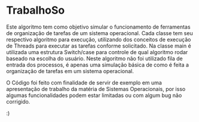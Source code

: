 # TrabalhoSo
Este algoritmo tem como objetivo simular o funcionamento de ferramentas de organização de tarefas de um sistema operacional.
Cada classe tem seu respectivo algoritmo para execução, utilizando dos conceitos de execução de Threads para executar as tarefas conforme solicitado.
Na classe main é utilizada uma estrutura Switch/case para controle de qual algoritmo rodar baseado na escolha do usuário.
Neste algoritmo não foi utilizado fila de entrada dos processos, é apenas uma simulação básica de como é feita a organização de tarefas em um sistema operacional.

O Código foi feito com finalidade de servir de exemplo em uma apresentação de trabalho da matéria de Sistemas Operacionais, por isso algumas funcionalidades podem estar limitadas ou com algum bug não corrigido.

:)
